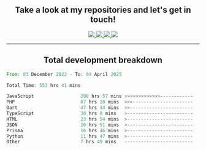 <h2 align="center">
  Take a look at my repositories and let's get in touch!
</h2>
<p align="center">
  <a href="https://www.instagram.com/rayhanarkan?igsh=MXM3dHhmMTZ3ZWVsaA==">
    <img src="https://img.icons8.com/material-outlined/30/689d6a/instagram.png"/>
  </a>
  <a href="https://www.linkedin.com/in/rayhanarkan/">
    <img src="https://img.icons8.com/material-outlined/30/689d6a/linkedin.png"/>
  </a>
  <a href="">
    <img src="https://img.icons8.com/material-outlined/30/689d6a/geography.png"/>
  </a>
  <a href="mailto:rayhanarkan30@gmail.com">
    <img src="https://img.icons8.com/material-outlined/30/689d6a/email.png"/>
  </a>
</p>

---

<h2 align="center">Total development breakdown</h2>

<p align="center">
<!--START_SECTION:waka-->

```rust
From: 03 December 2022 - To: 04 April 2025

Total Time: 553 hrs 41 mins

JavaScript                 298 hrs 57 mins >>>>>>>>>>>>>------------   53.99 %
PHP                        67 hrs 20 mins  >>>----------------------   12.16 %
Dart                       47 hrs 44 mins  >>-----------------------   08.62 %
TypeScript                 30 hrs 8 mins   >------------------------   05.44 %
HTML                       23 hrs 54 mins  >------------------------   04.32 %
JSON                       16 hrs 51 mins  >------------------------   03.05 %
Prisma                     16 hrs 46 mins  >------------------------   03.03 %
Python                     11 hrs 47 mins  >------------------------   02.13 %
Other                      7 hrs 49 mins   -------------------------   01.41 %
```

<!--END_SECTION:waka-->
</p>

